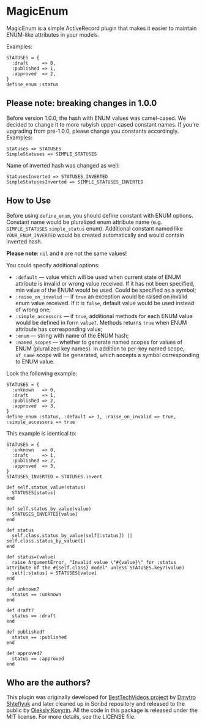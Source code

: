 # MagicEnum

MagicEnum is a simple ActiveRecord plugin that makes it easier to maintain ENUM-like attributes in your models.

Examples:

    STATUSES = {
      :draft     => 0,
      :published => 1,
      :approved  => 2,
    }
    define_enum :status

## Please note: breaking changes in 1.0.0

Before version 1.0.0, the hash with ENUM values was camel-cased. We decided to change it to more rubyish upper-cased constant names. If you're upgrading from pre-1.0.0, please
change you constants accordingly. Examples:

    Statuses => STATUSES
    SimpleStatuses => SIMPLE_STATUSES

Name of inverted hash was changed as well:

    StatusesInverted => STATUSES_INVERTED
    SimpleStatusesInverted => SIMPLE_STATUSES_INVERTED

## How to Use

Before using `define_enum`, you should define constant with ENUM options.
Constant name would be pluralized enum attribute name (e.g. `SIMPLE_STATUSES`
`simple_status` enum). Additional constant named like `YOUR_ENUM_INVERTED`
would be created automatically and would contain inverted hash.

**Please note**: `nil` and `0` are not the same values!

You could specify additional options:

* `:default` — value which will be used when current state of ENUM attribute is invalid or wrong value received. If it has not been specified, min value of the ENUM would be used. Could be specified as a symbol;
* `:raise_on_invalid` — if `true` an exception would be raised on invalid enum value received. If it is `false`, default value would be used instead of wrong one;
* `:simple_accessors` — if `true`, additional methods for each ENUM value would be defined in form `value?`. Methods returns `true` when ENUM attribute has corresponding value;
* `:enum` — string with name of the ENUM hash;
* `:named_scopes` — whether to generate named scopes for values of ENUM (pluralized key names). In addition to per-key named scope, `of_name` scope will be generated, which accepts a symbol corresponding to ENUM value.

Look the following example:

    STATUSES = {
      :unknown   => 0,
      :draft     => 1,
      :published => 2,
      :approved  => 3,
    }
    define_enum :status, :default => 1, :raise_on_invalid => true, :simple_accessors => true

This example is identical to:

    STATUSES = {
      :unknown   => 0,
      :draft     => 1,
      :published => 2,
      :approved  => 3,
    }
    STATUSES_INVERTED = STATUSES.invert

    def self.status_value(status)
      STATUSES[status]
    end

    def self.status_by_value(value)
      STATUSES_INVERTED[value]
    end

    def status
      self.class.status_by_value(self[:status]) || self.class.status_by_value(1)
    end

    def status=(value)
      raise ArgumentError, "Invalid value \"#{value}\" for :status attribute of the #{self.class} model" unless STATUSES.key?(value)
      self[:status] = STATUSES[value]
    end

    def unknown?
      status == :unknown
    end

    def draft?
      status == :draft
    end

    def published?
      status == :published
    end

    def approved?
      status == :approved
    end

## Who are the authors?

This plugin was originally developed for [BestTechVideos project](http://www.bestechvideos.com) by [Dmytro Shteflyuk](http://kpumuk.info)
and later cleaned up in Scribd repository and released to the public by [Oleksiy Kovyrin](http://kovyrin.net). All the code in this package is released under
the MIT license. For more details, see the LICENSE file.
